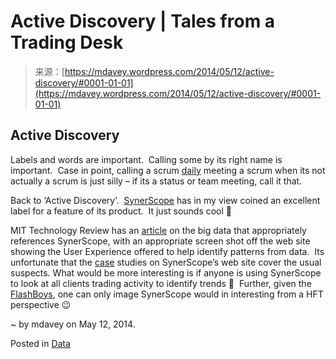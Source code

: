 <!--yml
category: 未分类
date: 2024-05-18 05:50:40
-->

# Active Discovery | Tales from a Trading Desk

> 来源：[https://mdavey.wordpress.com/2014/05/12/active-discovery/#0001-01-01](https://mdavey.wordpress.com/2014/05/12/active-discovery/#0001-01-01)

## Active Discovery

Labels and words are important.  Calling some by its right name is important.  Case in point, calling a scrum [daily](http://www.mountaingoatsoftware.com/agile/scrum/daily-scrum/) meeting a scrum when its not actually a scrum is just silly – if its a status or team meeting, call it that.

Back to ‘Active Discovery’.  [SynerScope](http://www.synerscope.com/) has in my view coined an excellent label for a feature of its product.  It just sounds cool 🙂

MIT Technology Review has an [article](http://www.technologyreview.com/view/526961/looking-for-the-needle-in-a-stack-of-needles-tracking-shadow-economic-activities-in-the/) on the big data that appropriately references SynerScope, with an appropriate screen shot off the web site showing the User Experience offered to help identify patterns from data.  Its unfortunate that the [case](http://www.synerscope.com/case-studies/) studies on SynerScope’s web site cover the usual suspects. What would be more interesting is if anyone is using SynerScope to look at all clients trading activity to identify trends 🙂  Further, given the [FlashBoys](http://www.amazon.com/Flash-Boys-Wall-Street-Revolt/dp/0393244660), one can only image SynerScope would in interesting from a HFT perspective 😉

~ by mdavey on May 12, 2014.

Posted in [Data](https://mdavey.wordpress.com/category/data/)